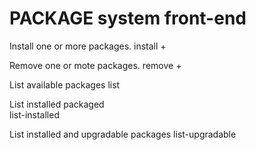 PACKAGE system front-end
========================

Install one or more packages.
    install <pkg>+ 

Remove one or mote packages.
    remove  <pkg>+ 

List available packages
    list

List installed packaged  
    list-installed

List installed and upgradable packages
    list-upgradable
    
